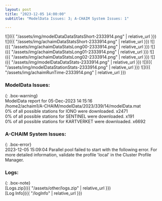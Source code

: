```yaml
---
layout: post
title: "2023-12-05 14:00:00"
subtitle: "ModelData Issues: 3; A-CHAIM System Issues: 1"

---
```


![]({{ "/assets/img/modelDataDataStatsShort-2333914.png" | relative_url }})
![]({{ "/assets/img/achaimDataStatsShort-2333914.png" | relative_url }})
![]({{ "/assets/img/achaimDataStatsLong00-2333914.png" | relative_url }})
![]({{ "/assets/img/achaimDataStatsLong01-2333914.png" | relative_url }})
![]({{ "/assets/img/achaimDataStatsLong02-2333914.png" | relative_url }})
![]({{ "/assets/img/modelDataDataStats-2333914.png" | relative_url }})
![]({{ "/assets/img/modelDataStationStats-2333914.png" | relative_url }})
![]({{ "/assets/img/achaimRunTime-2333914.png" | relative_url }})


### ModelData Issues:  
  
{: .box-warning}  
 ModelData report for 05-Dec-2023 14:15:16   
 /home2/achaim1/A-CHAIM/modelData/2023/339/14/modelData.mat   
 0% of all possible stations for IONO were downloaded. x2471   
 0% of all possible stations for SENTINEL were downloaded. x191   
 0% of all possible stations for KARTVERKET were downloaded. x6692   
  
### A-CHAIM System Issues:  
  
{: .box-error}  
2023-12-05 15:09:04 Parallel pool failed to start with the following error. For more detailed information, validate the profile 'local' in the Cluster Profile Manager.  

### Logs:  
  
{: .box-note}  
[Logs.zip]({{ "/assets/other/logs.zip" | relative_url }})  
[Log Info]({{ "/logInfo" | relative_url }})  
